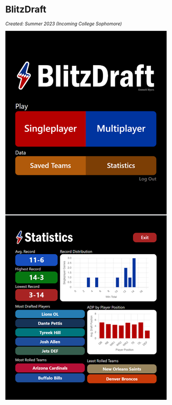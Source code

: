 # BlitzDraft

<i>Created: Summer 2023 (Incoming College Sophomore)</i>

<div>
  <img src="frontend/src/assets/bd1.png" src="height: 300px" />
  <img src="frontend/src/assets/bd2.png" src="height: 300px" />
</div>

